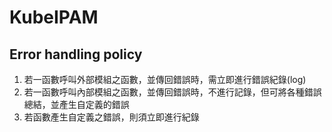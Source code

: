 # KubeIPAM

## Error handling policy
1. 若一函數呼叫外部模組之函數，並傳回錯誤時，需立即進行錯誤紀錄(log)
2. 若一函數呼叫內部模組之函數，並傳回錯誤時，不進行記錄，但可將各種錯誤總結，並產生自定義的錯誤
3. 若函數產生自定義之錯誤，則須立即進行紀錄